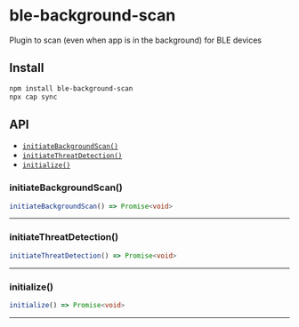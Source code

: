 # ble-background-scan

Plugin to scan (even when app is in the background) for BLE devices

## Install

```bash
npm install ble-background-scan
npx cap sync
```

## API

<docgen-index>

* [`initiateBackgroundScan()`](#initiatebackgroundscan)
* [`initiateThreatDetection()`](#initiatethreatdetection)
* [`initialize()`](#initialize)

</docgen-index>

<docgen-api>
<!--Update the source file JSDoc comments and rerun docgen to update the docs below-->

### initiateBackgroundScan()

```typescript
initiateBackgroundScan() => Promise<void>
```

--------------------


### initiateThreatDetection()

```typescript
initiateThreatDetection() => Promise<void>
```

--------------------


### initialize()

```typescript
initialize() => Promise<void>
```

--------------------

</docgen-api>
